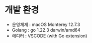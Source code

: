 # 개발 환경
- 운영체제 : macOS Monterey 12.7.3
- Golang : go 1.22.3 darwin/amd64
- 에디터 : VSCODE (with Go extension)